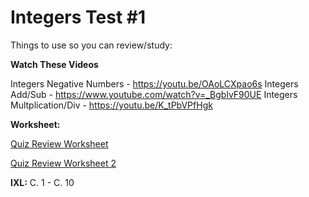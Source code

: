 # Integers Test #1

Things to use so you can review/study:

**Watch These Videos**

Integers Negative Numbers - https://youtu.be/OAoLCXpao6s
Integers Add/Sub - https://www.youtube.com/watch?v=_BgblvF90UE
Integers Multplication/Div - https://youtu.be/K_tPbVPfHgk

**Worksheet:**

[Quiz Review Worksheet](https://drive.google.com/file/d/1Ie3oafN3USQQ17VXHXB3MzfUkEzeDH4H/view)

[Quiz Review Worksheet 2](https://drive.google.com/file/d/1FFORDzOEqmp1jmAF1kUoYnQHFY_elT44/view)

**IXL:**
C. 1 - C. 10
